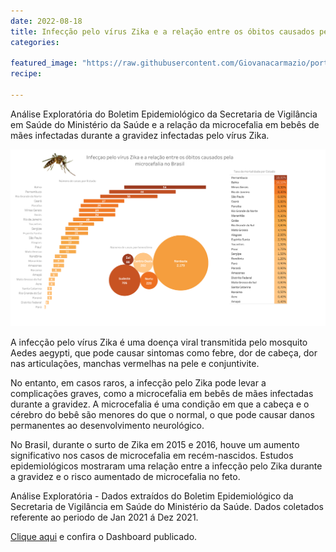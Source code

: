```yaml
---
date: 2022-08-18
title: Infecção pelo vírus Zika e a relação entre os óbitos causados pela microcefalia no Brasil
categories:

featured_image: "https://raw.githubusercontent.com/Giovanacarmazio/portifolio/main/images/Infec%C3%A7%C3%A3o%20pelo%20v%C3%ADrus%20Zika%20e%20a%20rela%C3%A7%C3%A3o%20entre.jpg"
recipe:
 
---
```



Análise Exploratória do Boletim Epidemiológico da Secretaria de Vigilância em Saúde do Ministério da Saúde e a relação da microcefalia em bebês de mães infectadas durante a gravidez infectadas pelo vírus Zika.



![](https://raw.githubusercontent.com/Giovanacarmazio/portifolio/main/images/Infec%C3%A7%C3%A3o%20pelo%20v%C3%ADrus%20Zika%20e%20a%20rela%C3%A7%C3%A3o%20entre%20os%20%C3%B3bitos%20causados%20pela%20microcefalia%20no%20Brasil.png)



A infecção pelo vírus Zika é uma doença viral transmitida pelo mosquito Aedes aegypti, que pode causar sintomas como febre, dor de cabeça, dor nas articulações, manchas vermelhas na pele e conjuntivite.

No entanto, em casos raros, a infecção pelo Zika pode levar a complicações graves, como a microcefalia em bebês de mães infectadas durante a gravidez. A microcefalia é uma condição em que a cabeça e o cérebro do bebê são menores do que o normal, o que pode causar danos permanentes ao desenvolvimento neurológico.

No Brasil, durante o surto de Zika em 2015 e 2016, houve um aumento significativo nos casos de microcefalia em recém-nascidos. Estudos epidemiológicos mostraram uma relação entre a infecção pelo Zika durante a gravidez e o risco aumentado de microcefalia no feto.

Análise Exploratória - Dados extraídos do Boletim Epidemiológico da Secretaria de Vigilância em Saúde do Ministério da Saúde.
Dados coletados referente ao periodo de Jan 2021 á Dez 2021.



<a href="https://public.tableau.com/app/profile/giovana7132/viz/Livro7_16297549846540/Painel1">Clique aqui</a> e confira o Dashboard publicado.


